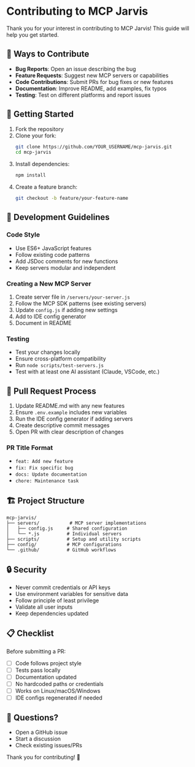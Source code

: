 # Contributing to MCP Jarvis

Thank you for your interest in contributing to MCP Jarvis! This guide will help you get started.

## 🤝 Ways to Contribute

- **Bug Reports**: Open an issue describing the bug
- **Feature Requests**: Suggest new MCP servers or capabilities
- **Code Contributions**: Submit PRs for bug fixes or new features
- **Documentation**: Improve README, add examples, fix typos
- **Testing**: Test on different platforms and report issues

## 🚀 Getting Started

1. Fork the repository
2. Clone your fork:
   ```bash
   git clone https://github.com/YOUR_USERNAME/mcp-jarvis.git
   cd mcp-jarvis
   ```
3. Install dependencies:
   ```bash
   npm install
   ```
4. Create a feature branch:
   ```bash
   git checkout -b feature/your-feature-name
   ```

## 📝 Development Guidelines

### Code Style
- Use ES6+ JavaScript features
- Follow existing code patterns
- Add JSDoc comments for new functions
- Keep servers modular and independent

### Creating a New MCP Server
1. Create server file in `/servers/your-server.js`
2. Follow the MCP SDK patterns (see existing servers)
3. Update `config.js` if adding new settings
4. Add to IDE config generator
5. Document in README

### Testing
- Test your changes locally
- Ensure cross-platform compatibility
- Run `node scripts/test-servers.js`
- Test with at least one AI assistant (Claude, VSCode, etc.)

## 🔄 Pull Request Process

1. Update README.md with any new features
2. Ensure `.env.example` includes new variables
3. Run the IDE config generator if adding servers
4. Create descriptive commit messages
5. Open PR with clear description of changes

### PR Title Format
- `feat: Add new feature`
- `fix: Fix specific bug`
- `docs: Update documentation`
- `chore: Maintenance task`

## 🏗️ Project Structure

```
mcp-jarvis/
├── servers/           # MCP server implementations
│   ├── config.js     # Shared configuration
│   └── *.js          # Individual servers
├── scripts/          # Setup and utility scripts
├── config/           # MCP configurations
└── .github/          # GitHub workflows
```

## 🔒 Security

- Never commit credentials or API keys
- Use environment variables for sensitive data
- Follow principle of least privilege
- Validate all user inputs
- Keep dependencies updated

## 📋 Checklist

Before submitting a PR:
- [ ] Code follows project style
- [ ] Tests pass locally
- [ ] Documentation updated
- [ ] No hardcoded paths or credentials
- [ ] Works on Linux/macOS/Windows
- [ ] IDE configs regenerated if needed

## 💬 Questions?

- Open a GitHub issue
- Start a discussion
- Check existing issues/PRs

Thank you for contributing! 🎉